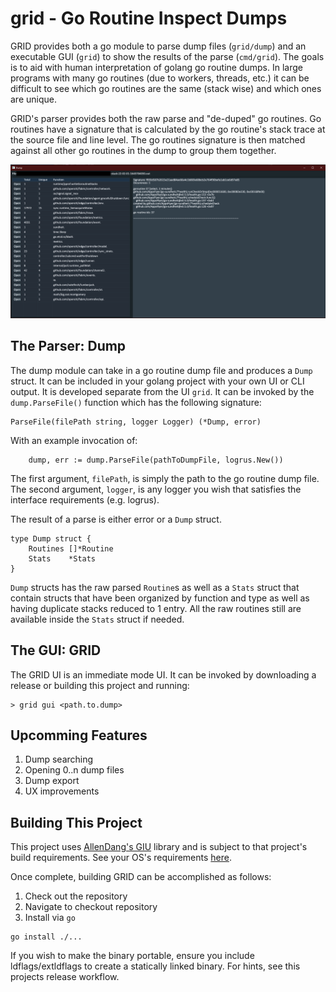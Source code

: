 # grid - Go Routine Inspect Dumps


GRID provides both a go module to parse dump files (`grid/dump`) and an executable GUI (`grid`) to show the results of the parse (`cmd/grid`). 
The goals is to aid with human interpretation of golang go routine dumps. In large programs with many go routines (due to workers, threads, etc.)
it can be difficult to see which go routines are the same (stack wise) and which ones are unique.

GRID's parser provides both the raw parse and "de-duped" go routines. Go routines have a signature that is calculated by the go routine's stack
trace at the source file and line level. The go routines signature is then matched against all other go routines in the dump to group them
together.

![GRID Screenshot](images/screenshot.png)

## The Parser: Dump

The dump module can take in a go routine dump file and produces a `Dump` struct. It can be included in your golang project with your 
own UI or CLI output. It is developed separate from the UI `grid`. It can be invoked by the `dump.ParseFile()` function which has the 
following signature:

```
ParseFile(filePath string, logger Logger) (*Dump, error)
```

With an example invocation of:

```
    dump, err := dump.ParseFile(pathToDumpFile, logrus.New())
```

The first argument, `filePath`, is simply the path to the go routine dump file. The second argument, `logger`, is
any logger you wish that satisfies the interface requirements (e.g. logrus).

The result of a parse is either error or a `Dump` struct.

```
type Dump struct {
	Routines []*Routine
	Stats    *Stats
}
```

`Dump` structs has the raw parsed `Routine`s as well as a `Stats` struct that contain structs that have been organized
by function and type as well as having duplicate stacks reduced to 1 entry. All the raw routines still are available
inside the `Stats` struct if needed.


## The GUI: GRID

The GRID UI is an immediate mode UI. It can be invoked by downloading a release or building this project and running:

```
> grid gui <path.to.dump>
```


## Upcomming Features

1) Dump searching
2) Opening 0..n dump files
3) Dump export
4) UX improvements

## Building This Project

This project uses [AllenDang's GIU](https://github.com/AllenDang/giu) library and is subject to that project's build
requirements. See your OS's requirements [here](https://github.com/AllenDang/giu#install).

Once complete, building GRID can be accomplished as follows:

1) Check out the repository
2) Navigate to checkout repository
3) Install via `go`
```
go install ./...
```

If you wish to make the binary portable, ensure you include ldflags/extldflags to create a statically linked binary. For hints, see this projects release workflow.
